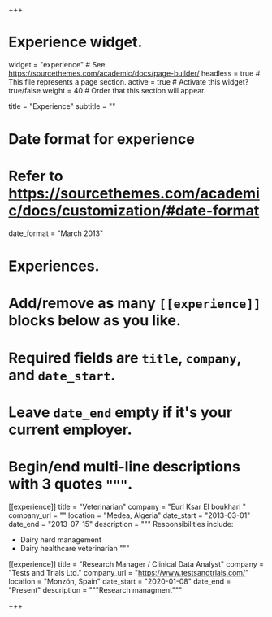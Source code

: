 +++
# Experience widget.
widget = "experience"  # See https://sourcethemes.com/academic/docs/page-builder/
headless = true  # This file represents a page section.
active = true  # Activate this widget? true/false
weight = 40  # Order that this section will appear.

title = "Experience"
subtitle = ""

# Date format for experience
#   Refer to https://sourcethemes.com/academic/docs/customization/#date-format
date_format = "March 2013"

# Experiences.
#   Add/remove as many `[[experience]]` blocks below as you like.
#   Required fields are `title`, `company`, and `date_start`.
#   Leave `date_end` empty if it's your current employer.
#   Begin/end multi-line descriptions with 3 quotes `"""`.
[[experience]]
  title = "Veterinarian"
  company = "Eurl Ksar El boukhari "
  company_url = ""
  location = "Medea, Algeria"
  date_start = "2013-03-01"
  date_end = "2013-07-15"
  description = """
  Responsibilities include:
  
  * Dairy herd management
  * Dairy healthcare veterinarian
  """

[[experience]]
  title = "Research Manager / Clinical Data Analyst"
  company = "Tests and Trials Ltd."
  company_url = "https://www.testsandtrials.com/"
  location = "Monzón, Spain"
  date_start = "2020-01-08"
  date_end = "Present"
  description = """Research managment"""

+++
